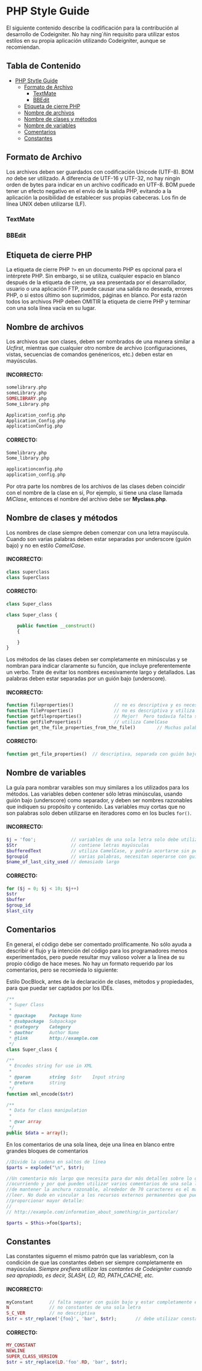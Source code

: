 # <a name='php-style-guide'>PHP Style Guide</a>
El siguiente contenido describe la codificación para la contribución al desarrollo de Codeigniter. No hay ning´ñin requisito para utilizar estos estilos en su propia aplicación utilizando Codeigniter, aunque se recomiendan.

## <a name='TOC'>Tabla de Contenido</a>

* [PHP Stytle Guide](#php-style-guide)
  * [Formato de Archivo](#formato-de-archivos)
    * [TextMate](#texmate)
    * [BBEdit](#bbedit)
  * [Etiqueta de cierre PHP](#etiqueta-cierre-php)
  * [Nombre de archivos](#nombre-de-archivos)
  * [Nombre de clases y métodos](#nombre-de-clases-metodos)
  * [Nombre de variables](#nombre-de-variables)
  * [Comentarios](#comentarios)
  * [Constantes](#constantes)

## <a name='formato-de-archivos'>Formato de Archivo</a>
Los archivos deben ser guardados con codificación Unicode (UTF-8). BOM *no* debe ser utilizado. A diferencia de UTF-16 y UTF-32, no hay ningín orden de bytes para indicar en un archivo codificado en UTF-8. BOM puede tener un efecto negativo en el envío de la salida PHP, evitando a la aplicación la posibilidad de establecer sus propias cabeceras. Los fin de línea UNIX deben utilizarse (LF).

### <a name='texmate'>TextMate</a>

### <a name='bbedit'>BBEdit</a>

## <a name='etiqueta-cierre-php'>Etiqueta de cierre PHP</a>
La etiqueta de cierre PHP `?>` en un documento PHP es opcional para el intérprete PHP. Sin embargo, si se utiliza, cualquier espacio en blanco después de la etiqueta de cierre, ya sea presentada por el desarrollador, usuario o una aplicación FTP, puede causar una salida no deseada, errores PHP, o si estos último son suprimidos, páginas en blanco. Por esta razón todos los archivos PHP deben OMITIR la etiqueta de cierre PHP y terminar con una sola línea vacía en su lugar.

## <a name="nombre-de-archivos">Nombre de archivos</a>
Los archivos que son clases, deben ser nombrados de una manera similar a *Ucfirst*, mientras que cualquier otro nombre de archivo (configuraciones, vistas, secuencias de comandos genénericos, etc.) deben estar en mayúsculas.

#### INCORRECTO:

```php
somelibrary.php
someLibrary.php
SOMELIBRARY.php
Some_Library.php

Application_config.php
Application_Config.php
applicationConfig.php
```

#### CORRECTO:
```php
Somelibrary.php
Some_library.php

applicationconfig.php
application_config.php
```

Por otra parte los nombres de los archivos de las clases deben coincidir con el nombre de la clase en sí, Por ejemplo, si tiene una clase llamada *MiClase*, entonces el nombre del archivo debe ser **Myclass.php**.

## <a name="#nombre-de-clases-metodos">Nombre de clases y métodos</a>

Los nombres de clase siempre deben comenzar con una letra mayúscula. Cuando son varias palabras deben estar separadas por underscore (guión bajo) y no en estilo *CamelCase*.

#### INCORRECTO:
```php
class superclass
class SuperClass
```

#### CORRECTO:
```php
class Super_class
```

```php
class Super_class {

    public function __construct()
    {

    }
}
```

Los métodos de las clases deben ser completamente en minúsculas y se nombran para indicar claramente su función, que incluye preferentemente un verbo. Trate de evitar los nombres excesivamente largo y detallados. Las palabras deben estar separadas por un guión bajo (underscore).

#### INCORRECTO:
```php
function fileproperties()               // no es descriptiva y es necesario seperar con guión bajo (underscore)
function fileProperties()               // no es descriptiva y utiliza CamelCase
function getfileproperties()            // Mejor!  Pero todavía falta separa con guión bajo
function getFileProperties()            // utiliza CamelCase
function get_the_file_properties_from_the_file()        // Muchas palabras
```

#### CORRECTO:
```php
function get_file_properties()  // descriptiva, separada con guión bajo, y todas las letras en minúscula
```
## <a name="#nombre-de-variables">Nombre de variables</a>

La guía para nombrar varaibles son muy similares a los utilizados para los métodos. Las variables deben contener sólo letras minúsculas, usando guión bajo (underscore) como separador, y deben ser nombres razonables que indiquen su propósito y contenido. Las variables muy cortas que no son palabras solo deben utilizarse en iteradores como en los bucles `for()`.

#### INCORRECTO:

```php
$j = 'foo';             // variables de una sola letra solo debe utilizarse en bucles for()
$Str                    // contiene letras mayúsculas
$bufferedText           // utiliza CamelCase, y podría acortarse sin perder significado semántico
$groupid                // varias palabras, necesitan seperarse con guión bajo
$name_of_last_city_used // demasiado largo
```
#### CORRECTO:

```php
for ($j = 0; $j < 10; $j++)
$str
$buffer
$group_id
$last_city
```

## <a name="#comentarios">Comentarios</a>

En general, el código debe ser comentado prolíficamente. No sólo ayuda a describir el flujo y la intención del código para los programadores menos experimentados, pero puede resultar muy valioso volver a la línea de su propio código de hace meses. No hay un formato requerido par los comentarios, pero se recomieda lo siguiente:

Estilo DocBlock, antes de la declaración de clases, métodos y propiedades, para que puedar ser captados por los IDEs.

```php
/**
 * Super Class
 *
 * @package     Package Name
 * @subpackage  Subpackage
 * @category    Category
 * @author      Author Name
 * @link        http://example.com
 */
class Super_class {
```

```php
/**
 * Encodes string for use in XML
 *
 * @param       string  $str    Input string
 * @return      string
 */
function xml_encode($str)
```

```php
/**
 * Data for class manipulation
 *
 * @var array
 */
public $data = array();
```

En los comentarios de una sola línea, deje una línea en blanco entre grandes bloques de comentarios

```php
//Divide la cadena en saltos de línea
$parts = explode("\n", $str);

//Un comentario más largo que necesita para dar más detalles sobre lo que está
//ocurriendo y por qué pueden utilizar varios comentarios de una sola línea. Trate
//de mantener la anchura razonable, alrededor de 70 caracteres es el más fácil de
//leer. No dude en vincular a los recursos externos permanentes que puedan
//proporcionar mayor detalle:
//
// http://example.com/information_about_something/in_particular/

$parts = $this->foo($parts);
```

## <a name="#constantes">Constantes</a>

Las constantes siguemn el mismo patrón que las variablesm, con la condición de que las constantes deben ser siempre completamente en mayúsculas. *Siempre prefiera utilizar las contantes de Codeigniter cuando sea apropiado, es decir, SLASH, LD, RD, PATH_CACHE, etc.*

#### INCORRECTO:

```php
myConstant      // falta separar con guión bajo y estar completamente en mayúsculas
N               // no constantes de una sola letra
S_C_VER         // no descriptiva
$str = str_replace('{foo}', 'bar', $str);       // debe utilizar constantes LD y RD
```

#### CORRECTO:

```php
MY_CONSTANT
NEWLINE
SUPER_CLASS_VERSION
$str = str_replace(LD.'foo'.RD, 'bar', $str);
```

